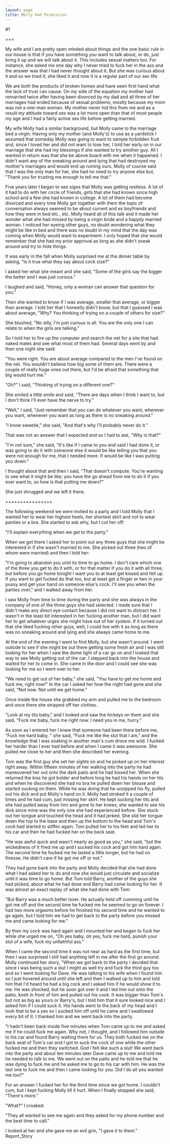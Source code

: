 ```yaml
---
layout: page
title: Molly Had Permission
---
```

#1 

===

My wife and I are pretty open minded about things and the one basic rule in our house is that if you have something you want to talk about, or do, just bring it up and we will talk about it. This includes sexual matters too. For instance, she asked me one day why I never tried to fuck her in the ass and the answer was that I had never thought about it. But she was curious about it and so we tried it; she liked it and now it is a regular part of our sex life. 

We are both the products of broken homes and have seen first hand what the lack of trust can cause. On my side of the equation my mother had remarried twice after having been divorced by my dad and all three of her marriages had ended because of sexual problems, mostly because my mom was not a one-man woman. My mother never hid this from me and as a result my attitude toward sex was a lot more open than that of most people my age and I had a fairly active sex life before getting married. 

My wife Molly had a similar background, but Molly came to the marriage bed a virgin. Having only my mother (and Molly's) to use as a yardstick I assumed that someday Molly was going to want to sample forbidden fruit and, since I loved her and did not want to lose her, I told her early on in our marriage that she had my blessings if she wanted to try another guy. All I wanted in return was that she be above board with me when it happened. I didn't want any of the sneaking around and lying that had destroyed my mother's marriages and would end up ruining ours. Molly of course said that I was the only man for her, she had no need to try anyone else but, "Thank you for trusting me enough to tell me that." 

Five years later I began to see signs that Molly was getting restless. A lot of it had to do with her circle of friends, girls that she had known since high school and a few she had known in college. A lot of them had become divorced and every time Molly got together with them the topic of conversation always seemed to be about current and ex boyfriends and how they were in bed etc., etc. Molly heard all of this talk and it made her wonder what she had missed by being a virgin bride and a happily married woman. I noticed her eyeing other guys, no doubt wondering what they might be like in bed and there was no doubt in my mind that the day was coming when Molly would want to experiment. I only hoped that she would remember that she had my prior approval as long as she didn't sneak around and try to hide things. 

It was early in the fall when Molly surprised me at the dinner table by asking, "Is it true what they say about cock size?" 

I asked her what she meant and she said, "Some of the girls say the bigger the better and I was just curious." 

I laughed and said, "Honey, only a woman can answer that question for you." 

Then she wanted to know if I was average, smaller that average, or bigger than average. I told her that I honestly didn't know, but that I guessed I was about average, "Why? You thinking of trying on a couple of others for size?" 

She blushed, "No silly, I'm just curious is all. You are the only one I can relate to when the girls are talking." 

So I told her to fire up the computer and search the net for a site that had naked males and see what most of them had. Several days went by and then one night she said: 

"You were right. You are about average compared to the men I've found on the net. You wouldn't believe how big some of them are. There were a couple of really huge ones out there, but I'd be afraid that something that big would hurt me." 

"Oh?" I said, "Thinking of trying on a different one?" 

She smiled a little smile and said, "There are days when I think I want to, but I don't think I'll ever have the nerve to try." 

"Well," I said, "Just remember that you can do whatever you want, wherever you want, whenever you want as long as there is no sneaking around." 

"I know sweetie," she said, "And that's why I'll probably never do it." 

That was not an answer that I expected and so I had to ask, "Why is that?" 

"I'm not sure," she said, "It's like if I came to you and said I had done it, or was going to do it with someone else it would be like telling you that you were not enough for me, that I needed more. It would be like I was putting you down." 

I thought about that and then I said, "That doesn't compute. You're wanting to see what it might be like; you have the go ahead from me to do it if you ever want to, so how is that putting me down?" 

She just shrugged and we left it there. 

++++++++++++++++ 

The following weekend we were invited to a party and I told Molly that I wanted her to wear her highest heels, her shortest skirt and not to wear panties or a bra. She started to ask why, but I cut her off: 

"I'll explain everything when we get to the party." 

When we got there I asked her to point out any three guys that she might be interested in if she wasn't married to me. She picked out three (two of whom were married) and then I told her: 

"I'm going to abandon you until its time to go home. I don't care which one of the three you get to do it with, or for that matter if you do it with all three, but before you go home tonight I want you to at least get kissed and felt up. If you want to get fucked do that too, but at least get a finger or two in your pussy and get your hand on someone else's cock. I'll see you when the parties over," and I walked away from her. 

I saw Molly from time to time during the party and she was always in the company of one of the three guys she had selected. I made sure that I didn't make any direct eye contact because I did not want to distract her. I wasn't in the least bit interested in her fucking another man, but I did want her to get whatever urges she might have out of her system. If it turned out that she liked fucking other guys, well, I could live with it as long as there was no sneaking around and lying and she always came home to me. 

At the end of the evening I went to find Molly, but she wasn't around. I went outside to see if she might be out there getting some fresh air and I was still looking for her when I saw the dome light of a car go on and I looked that way to see Molly getting out of the car. I stepped back into the house and waited for her to come in. She came in the door and I could see she was looking for me so I went over to her. 

"We need to get out of her baby," she said, "You have to get me home and fuck me, right now!" In the car I asked her how the night had gone and she said, "Not now. Not until we get home." 

Once inside the house she grabbed my arm and pulled me to the bedroom and once there she stripped off her clothes. 

"Look at my tits baby," and I looked and saw the hickeys on them and she said, "Fuck me baby, fuck me right now. I need you in me, hurry." 

As soon as I entered her I knew that someone had been there before me, "Fuck me hard baby, " she said, "Fuck me like the slut that I am," and the knowledge that I was soaking in another man's cum drove me wild. I fucked her harder than I ever had before and when I came it was awesome. She pulled me close to her and then she described her evening. 

Tom was the first guy she set her sights on and he picked up on her interest right away. Within fifteen minutes of her walking into the party he had maneuvered her out onto the dark patio and he had kissed her. When she returned the kiss he got bolder and before long he had his hands on her tits and when he discovered she had no bra he pulled down her blouse and started sucking on them. While he was doing that he unzipped his fly, pulled out his dick and put Molly's hand on it. Molly had stroked it a couple of times and he had cum, just missing her skirt. He kept sucking her tits and she had pulled away from him and gone to her knees; she wanted to see his dick since mine was the only one she had experienced before. She stuck out her tongue and touched the head and it had jerked. She slid her tongue down the top to the base and then up the bottom to the head and Tom's cock had started to stiffen again. Tom pulled her to his feet and led her to his car and then he had fucked her on the back seat. 

"He was awful quick and wasn't nearly as good as you," she said, "but the wickedness of it fired me up and I sucked his cock and got him hard again. The second time he fucked me he lasted a little longer, but he had no finesse. He didn't care if he got me off or not." 

They had gone back into the party and Molly decided that she had done what I had asked her to do and now she would just circulate and socialize until it was time to go home. But Tom told Barry, another of the guys she had picked, about what he had done and Barry had come looking for her. It was almost an exact replay of what she had done with Tom: 

"But Barry was a much better lover. He actually held off cumming until he got me off and the second time he fucked me he seemed to go on forever. I had two more orgasms before he finished his second time and he wanted to go again, but I told him we had to get back to the party before you missed me and came looking for me." 

By then my cock was hard again and I mounted her and began to fuck her while she urged me on, "Oh yes baby, oh yes, fuck me hard, punish your slut of a wife, fuck my unfaithful ass." 

When I came the second time it was not near as hard as the first time, but then I was surprised I still had anything left in me after the first go around. Molly continued her story, "When we got back to the party I decided that since I was being such a slut I might as well try and fuck the third guy too and so I went looking for Dave. He was talking to his wife when I found him so I just hovered around until she left and then I walked up to him and told him that I'd heard he had a big cock and I asked him if he would show it to me. He was shocked, but he soon got over it and I led him out onto the patio, knelt in front of him and pulled out his cock. It was bigger than Tom's but not as big as yours or Barry's, but I told him that it sure looked nice and I asked him if I could suck it. His hands went to the back of my head and I took that to be a yes so I sucked him off until he came and I swallowed every bit of it. I thanked him and we went back into the party. 

"I hadn't been back inside five minutes when Tom came up to me and asked me if he could fuck me again. Why not, I thought, and I followed him outside to his car and found Barry waiting there for us. They both fucked me on the back seat of Tom's car and I got to suck the cock of one while the other fucked me and then they switched. God I felt like such a slut! We went back into the party and about ten minutes later Dave came up to me and told me he needed to talk to me. We went out on the patio and he told me that he was dying to fuck me and he asked me to go to his car with him. He was the last one to fuck me and then I came looking for you. Did I do all you wanted me too?" 

For an answer I fucked her for the third time since we got home. I couldn't cum, but I kept fucking Molly till it hurt. When I finally stopped she said, "There's more." 

"What?" I croaked. 

"They all wanted to see me again and they asked for my phone number and the best time to call." 

I looked at her and she gave me an evil grin, "I gave it to them." Report_Story 

